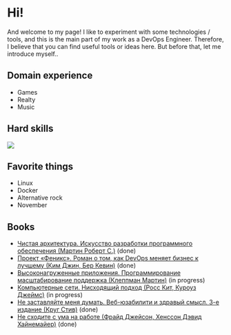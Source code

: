 # Hi!
And welcome to my page! I like to experiment with some technologies / tools, and this is the main part of my work as a DevOps Engineer. Therefore, I believe that you can find useful tools or ideas here. But before that, let me introduce myself..

## Domain experience
- Games
- Realty
- Music

## Hard skills
![](https://i.imgur.com/3spP40c.jpg)

## Favorite things
- Linux
- Docker
- Alternative rock
- November

## Books
- [Чистая архитектура. Искусство разработки программного обеспечения (Мартин Роберт С.)](https://www.ozon.ru/product/chistaya-arhitektura-iskusstvo-razrabotki-programmnogo-obespecheniya-martin-robert-s-236017209) (done)
- [Проект «Феникс». Роман о том, как DevOps меняет бизнес к лучшему (Ким Джин, Бер Кевин)](https://www.ozon.ru/product/proekt-feniks-roman-o-tom-kak-devops-menyaet-biznes-k-luchshemu-33436922) (done)
- [Высоконагруженные приложения. Программирование масштабирование поддержка (Клеппман Мартин)](https://www.ozon.ru/product/vysokonagruzhennye-prilozheniya-programmirovanie-masshtabirovanie-podderzhka-kleppman-martin-524949445) (in progress)
- [Компьютерные сети. Нисходящий подход (Росс Кит, Куроуз Джеймс)](https://www.ozon.ru/product/kompyuternye-seti-nishodyashchiy-podhod-135453228) (in progress)
- [Не заставляйте меня думать. Веб-юзабилити и здравый смысл. 3-е издание (Круг Стив)](https://www.ozon.ru/product/ne-zastavlyayte-menya-dumat-veb-yuzabiliti-i-zdravyy-smysl-3-e-izdanie-don-t-make-me-think-139556451) (done)
- [Не сходите с ума на работе (Фрайд Джейсон, Хенссон Дэвид Хайнемайер)](https://www.ozon.ru/product/ne-shodite-s-uma-na-rabote-151524195) (done)
